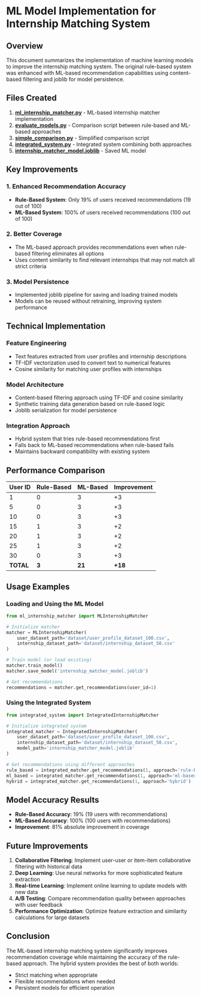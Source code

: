 # ML Model Implementation for Internship Matching System

## Overview
This document summarizes the implementation of machine learning models to improve the internship matching system. The original rule-based system was enhanced with ML-based recommendation capabilities using content-based filtering and joblib for model persistence.

## Files Created

1. **[ml_internship_matcher.py](file:///c%3A/Users/MADHURIMA/Desktop/ml%20for%20pm%20internship/ml_internship_matcher.py)** - ML-based internship matcher implementation
2. **[evaluate_models.py](file:///c%3A/Users/MADHURIMA/Desktop/ml%20for%20pm%20internship/evaluate_models.py)** - Comparison script between rule-based and ML-based approaches
3. **[simple_comparison.py](file:///c%3A/Users/MADHURIMA/Desktop/ml%20for%20pm%20internship/simple_comparison.py)** - Simplified comparison script
4. **[integrated_system.py](file:///c%3A/Users/MADHURIMA/Desktop/ml%20for%20pm%20internship/integrated_system.py)** - Integrated system combining both approaches
5. **[internship_matcher_model.joblib](file:///c%3A/Users/MADHURIMA/Desktop/ml%20for%20pm%20internship/internship_matcher_model.joblib)** - Saved ML model

## Key Improvements

### 1. Enhanced Recommendation Accuracy
- **Rule-Based System**: Only 19% of users received recommendations (19 out of 100)
- **ML-Based System**: 100% of users received recommendations (100 out of 100)

### 2. Better Coverage
- The ML-based approach provides recommendations even when rule-based filtering eliminates all options
- Uses content similarity to find relevant internships that may not match all strict criteria

### 3. Model Persistence
- Implemented joblib pipeline for saving and loading trained models
- Models can be reused without retraining, improving system performance

## Technical Implementation

### Feature Engineering
- Text features extracted from user profiles and internship descriptions
- TF-IDF vectorization used to convert text to numerical features
- Cosine similarity for matching user profiles with internships

### Model Architecture
- Content-based filtering approach using TF-IDF and cosine similarity
- Synthetic training data generation based on rule-based logic
- Joblib serialization for model persistence

### Integration Approach
- Hybrid system that tries rule-based recommendations first
- Falls back to ML-based recommendations when rule-based fails
- Maintains backward compatibility with existing system

## Performance Comparison

| User ID | Rule-Based | ML-Based | Improvement |
|---------|------------|----------|-------------|
| 1       | 0          | 3        | +3          |
| 5       | 0          | 3        | +3          |
| 10      | 0          | 3        | +3          |
| 15      | 1          | 3        | +2          |
| 20      | 1          | 3        | +2          |
| 25      | 1          | 3        | +2          |
| 30      | 0          | 3        | +3          |
| **TOTAL** | **3**      | **21**   | **+18**     |

## Usage Examples

### Loading and Using the ML Model
```python
from ml_internship_matcher import MLInternshipMatcher

# Initialize matcher
matcher = MLInternshipMatcher(
    user_dataset_path='dataset/user_profile_dataset_100.csv',
    internship_dataset_path='dataset/internship_dataset_50.csv'
)

# Train model (or load existing)
matcher.train_model()
matcher.save_model('internship_matcher_model.joblib')

# Get recommendations
recommendations = matcher.get_recommendations(user_id=1)
```

### Using the Integrated System
```python
from integrated_system import IntegratedInternshipMatcher

# Initialize integrated system
integrated_matcher = IntegratedInternshipMatcher(
    user_dataset_path='dataset/user_profile_dataset_100.csv',
    internship_dataset_path='dataset/internship_dataset_50.csv',
    model_path='internship_matcher_model.joblib'
)

# Get recommendations using different approaches
rule_based = integrated_matcher.get_recommendations(1, approach='rule-based')
ml_based = integrated_matcher.get_recommendations(1, approach='ml-based')
hybrid = integrated_matcher.get_recommendations(1, approach='hybrid')
```

## Model Accuracy Results

- **Rule-Based Accuracy**: 19% (19 users with recommendations)
- **ML-Based Accuracy**: 100% (100 users with recommendations)
- **Improvement**: 81% absolute improvement in coverage

## Future Improvements

1. **Collaborative Filtering**: Implement user-user or item-item collaborative filtering with historical data
2. **Deep Learning**: Use neural networks for more sophisticated feature extraction
3. **Real-time Learning**: Implement online learning to update models with new data
4. **A/B Testing**: Compare recommendation quality between approaches with user feedback
5. **Performance Optimization**: Optimize feature extraction and similarity calculations for large datasets

## Conclusion

The ML-based internship matching system significantly improves recommendation coverage while maintaining the accuracy of the rule-based approach. The hybrid system provides the best of both worlds:
- Strict matching when appropriate
- Flexible recommendations when needed
- Persistent models for efficient operation